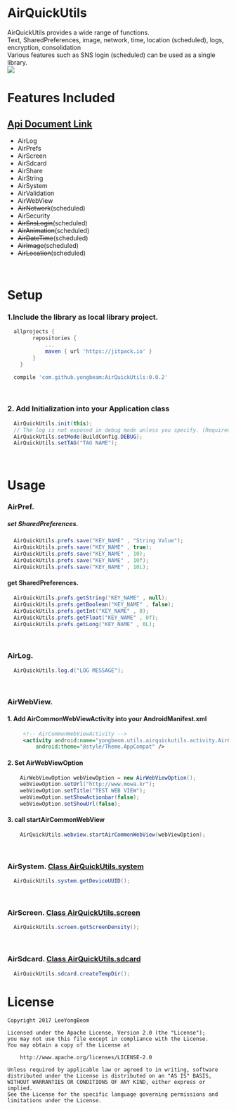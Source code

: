 # AirQuickUtils
AirQuickUtils provides a wide range of functions.<br/>
Text, SharedPreferences, image, network, time, location (scheduled), logs, encryption, consolidation <br/>
Various features such as SNS login (scheduled) can be used as a single library.<br/>
[![](https://jitpack.io/v/yongbeam/AirQuickUtils.svg)](https://jitpack.io/#yongbeam/AirQuickUtils)
<br/>
# Features Included
## [Api Document Link](http://www.mowa.kr/airquickutil/)
- AirLog
- AirPrefs
- AirScreen
- AirSdcard
- AirShare
- AirString
- AirSystem
- AirValidation
- AirWebView
- ~~AirNetwork~~(scheduled)
- AirSecurity
- ~~AirSnsLogin~~(scheduled)
- ~~AirAnimation~~(scheduled)
- ~~AirDateTime~~(scheduled)
- ~~AirImage~~(scheduled)
- ~~AirLocation~~(scheduled)
<br/>

# Setup

### 1.Include the library as local library project.
```gradle
  allprojects {
		repositories {
			...
			maven { url 'https://jitpack.io' }
		}
	}
```

```gradle
  compile 'com.github.yongbeam:AirQuickUtils:0.0.2'
```

<br/>

### 2. Add Initialization into your Application class
```java
  AirQuickUtils.init(this);
  // The log is not exposed in debug mode unless you specify. (Required)
  AirQuickUtils.setMode(BuildConfig.DEBUG);
  AirQuickUtils.setTAG("TAG NAME");
```
<br/>

# Usage
### AirPref.
##### set SharedPreferences.
```java
  AirQuickUtils.prefs.save("KEY_NAME" , "String Value");
  AirQuickUtils.prefs.save("KEY_NAME" , true);
  AirQuickUtils.prefs.save("KEY_NAME" , 10);
  AirQuickUtils.prefs.save("KEY_NAME" , 10f);
  AirQuickUtils.prefs.save("KEY_NAME" , 10L);
```
#### get SharedPreferences.
```java
  AirQuickUtils.prefs.getString("KEY_NAME" , null);
  AirQuickUtils.prefs.getBoolean("KEY_NAME" , false);
  AirQuickUtils.prefs.getInt("KEY_NAME" , 0);
  AirQuickUtils.prefs.getFloat("KEY_NAME" , 0f);
  AirQuickUtils.prefs.getLong("KEY_NAME" , 0L);
```

<br/>

### AirLog.
```java
  AirQuickUtils.log.d("LOG MESSAGE");
```

<br/>

### AirWebView.
#### 1. Add AirCommonWebViewActivity into your AndroidManifest.xml
```xml
     <!-- AirCommonWebViewActivity -->
     <activity android:name="yongbeom.utils.airquickutils.activity.AirCommonWebViewActivity"
         android:theme="@style/Theme.AppCompat" />
```

#### 2. Set AirWebViewOption
```java
    AirWebViewOption webViewOption = new AirWebViewOption();
    webViewOption.setUrl("http://www.mowa.kr");
    webViewOption.setTitle("TEST WEB VIEW");
    webViewOption.setShowActionbar(false);
    webViewOption.setShowUrl(false);
```

#### 3. call startAirCommonWebView
```java
    AirQuickUtils.webview.startAirCommonWebView(webViewOption);
```

<br/>

### AirSystem. [Class AirQuickUtils.system](http://www.mowa.kr/airquickutil/yongbeom/utils/airquickutils/AirQuickUtils.system.html)
```java
  AirQuickUtils.system.getDeviceUUID();
```

<br/>

### AirScreen. [Class AirQuickUtils.screen](http://www.mowa.kr/airquickutil/yongbeom/utils/airquickutils/AirQuickUtils.screen.html)
```java
  AirQuickUtils.screen.getScreenDensity();
```


<br/>

### AirSdcard. [Class AirQuickUtils.sdcard](http://www.mowa.kr/airquickutil/yongbeom/utils/airquickutils/AirQuickUtils.sdcard.html)
```java
  AirQuickUtils.sdcard.createTempDir();
```



# License

    Copyright 2017 LeeYongBeom

    Licensed under the Apache License, Version 2.0 (the "License");
    you may not use this file except in compliance with the License.
    You may obtain a copy of the License at

        http://www.apache.org/licenses/LICENSE-2.0

    Unless required by applicable law or agreed to in writing, software
    distributed under the License is distributed on an "AS IS" BASIS,
    WITHOUT WARRANTIES OR CONDITIONS OF ANY KIND, either express or implied.
    See the License for the specific language governing permissions and
    limitations under the License.
